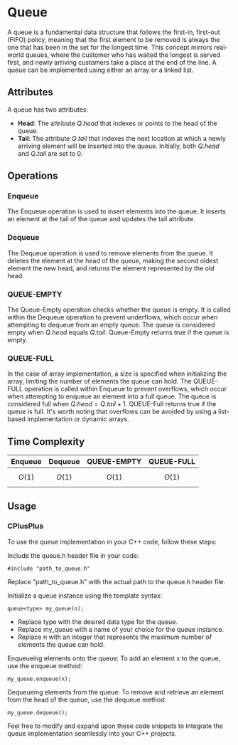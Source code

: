 # Queue
A queue is a fundamental data structure that follows the first-in, first-out (FIFO) policy, meaning that the first element to be removed is always the one that has been in the set for the longest time. This concept mirrors real-world queues, where the customer who has waited the longest is served first, and newly arriving customers take a place at the end of the line. A queue can be implemented using either an array or a linked list.

## Attributes
A queue has two attributes:

- **Head**: The attribute $Q.head$ that indexes or points to the head of the queue.
- **Tail**: The attribute $Q.tail$ that indexes the next location at which a newly arriving element will be inserted into the queue. Initially, both $Q.head$ and $Q.tail$ are set to 0.
  
## Operations
### Enqueue
The Enqueue operation is used to insert elements into the queue. It inserts an element at the tail of the queue and updates the tail attribute.

### Dequeue
The Dequeue operation is used to remove elements from the queue. It deletes the element at the head of the queue, making the second oldest element the new head, and returns the element represented by the old head.

### QUEUE-EMPTY
The Queue-Empty operation checks whether the queue is empty. It is called within the Dequeue operation to prevent underflows, which occur when attempting to dequeue from an empty queue. The queue is considered empty when $Q.head$ equals $Q.tail$. Queue-Empty returns true if the queue is empty.

### QUEUE-FULL
In the case of array implementation, a size is specified when initializing the array, limiting the number of elements the queue can hold. The QUEUE-FULL operation is called within Enqueue to prevent overflows, which occur when attempting to enqueue an element into a full queue. The queue is considered full when $Q.head = Q.tail+1$. QUEUE-Full returns true if the queue is full. It's worth noting that overflows can be avoided by using a list-based implementation or dynamic arrays.

## Time Complexity
| Enqueue | Dequeue | QUEUE-EMPTY | QUEUE-FULL |
|:---:|:---:|:---:|:---:|
| $$O(1)$$ | $$O(1)$$ | $$O(1)$$ | $$O(1)$$ | 

## Usage
### CPlusPlus
To use the queue implementation in your C++ code, follow these steps:

Include the queue.h header file in your code:
```
#include "path_to_queue.h"
```
Replace "path_to_queue.h" with the actual path to the queue.h header file.

Initialize a queue instance using the template syntax:
```
queue<type> my_queue(n);
```
- Replace type with the desired data type for the queue.
- Replace my_queue with a name of your choice for the queue instance.
- Replace n with an integer that represents the maximum number of elements the queue can hold.
  
Enqueueing elements onto the queue:
To add an element x to the queue, use the enqueue method:
```
my_queue.enqueue(x);
```

Dequeueing elements from the queue:
To remove and retrieve an element from the head of the queue, use the dequeue method:
```
my_queue.dequeue();
```
Feel free to modify and expand upon these code snippets to integrate the queue implementation seamlessly into your C++ projects.

